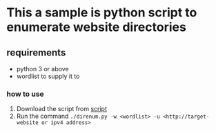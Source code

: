# This a sample is python script to enumerate website directories

## requirements
- python 3 or above
- wordlist to supply it to

### how to use
1. Download the script from [script](./direnum.py)
2. Run the command `./direnum.py -w <wordlist> -u <http://target-website or ipv4 address>`
